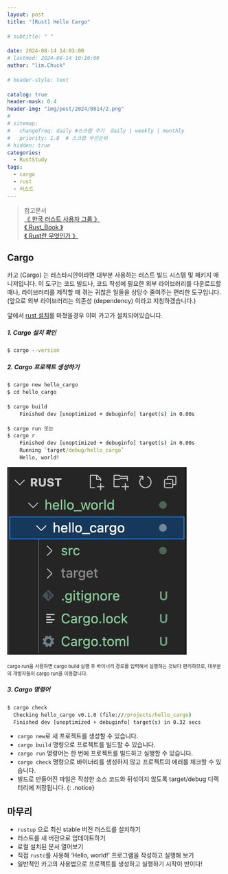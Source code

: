 ```yaml
---
layout: post
title: "[Rust] Hello Cargo"

# subtitle: " "

date: 2024-08-14 14:03:00
# lastmod: 2024-08-14 10:10:00
author: "lim.Chuck"

# header-style: text

catalog: true
header-mask: 0.4
header-img: "img/post/2024/0814/2.png"
#
# sitemap:
#   changefreq: daily #스크랩 주기  daily | weekly | monthly
#   priority: 1.0  # 스크랩 우선순위
# hidden: true
categories:
  - RustStudy
tags:
  - cargo
  - rust
  - 러스트
---
```


> 참고문서 <br/> [ 《 한국 러스트 사용자 그룹 》 ](https://rust-kr.org/pages/install/) <br/> [ 《 Rust_Book 》 ](https://doc.rust-kr.org/) <br/> [ 《 Rust란 무엇인가 》 ](https://learn.microsoft.com/ko-kr/training/paths/rust-first-steps/)

## Cargo

카고 (Cargo) 는 러스타시안이라면 대부분 사용하는 러스트 빌드 시스템 및 패키지 매니저입니다. 이 도구는 코드 빌드나, 코드 작성에 필요한 외부 라이브러리를 다운로드할 때나, 라이브러리를 제작할 때 겪는 귀찮은 일들을 상당수 줄여주는 편리한 도구입니다. (앞으로 외부 라이브러리는 의존성 (dependency) 이라고 지칭하겠습니다.)

앞에서 [rust 설치](/rust%20study/2024/08/14/rust-setup/)를 마쳤을경우 이미 카고가 설치되어있습니다.

##### 1. Cargo 설치 확인

```cmd
$ cargo --version
```

##### 2. Cargo 프로젝트 생성하기

```cmd
$ cargo new hello_cargo
$ cd hello_cargo

$ cargo build
	Finished dev [unoptimized + debuginfo] target(s) in 0.00s

$ cargo run 또는
$ cargo r
	Finished dev [unoptimized + debuginfo] target(s) in 0.00s
	Running `target/debug/hello_cargo`
	Hello, world!
```

![생성된 파일목록](/img/post/2024/0814/2.png)

<span style="font-size:80%">
cargo run을 사용하면 cargo build 실행 후 바이너리 경로를 입력해서 실행하는 것보다 편리하므로, 대부분의 개발자들이 cargo run을 이용합니다.
</span>

##### 3. Cargo 명령어

```cmd
$ cargo check
  Checking hello_cargo v0.1.0 (file:///projects/hello_cargo)
  Finished dev [unoptimized + debuginfo] target(s) in 0.32 secs
```

- `cargo new`로 새 프로젝트를 생성할 수 있습니다.
- `cargo build` 명령으로 프로젝트를 빌드할 수 있습니다.
- `cargo run` 명령어는 한 번에 프로젝트를 빌드하고 실행할 수 있습니다.
- `cargo check` 명령으로 바이너리를 생성하지 않고 프로젝트의 에러를 체크할 수 있습니다.
- 빌드로 만들어진 파일은 작성한 소스 코드와 뒤섞이지 않도록 target/debug 디렉터리에 저장됩니다.
  {: .notice}

## 마무리

- `rustup` 으로 최신 stable 버전 러스트를 설치하기
- 러스트를 새 버전으로 업데이트하기
- 로컬 설치된 문서 열어보기
- 직접 `rustc`를 사용해 ‘Hello, world!’ 프로그램을 작성하고 실행해 보기
- 일반적인 카고의 사용법으로 프로젝트를 생성하고 실행하기
  시작이 반이다!
